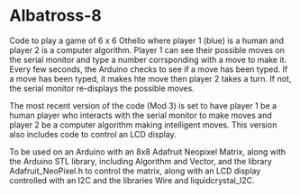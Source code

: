 # Albatross-8

Code to play a game of 6 x 6 Othello where player 1 (blue) is a human and player 2 is a computer algorithm. Player 1 can see their possible moves on the serial monitor and type a number corrsponding with a move to make it. Every few seconds, the Arduino checks to see if a move has been typed. If a move has been typed, it makes hte move then player 2 takes a turn. If not, the serial monitor re-displays the possible moves.

The most recent version of the code (Mod 3) is set to have player 1 be a human player who interacts with the serial monitor to make moves and player 2 be a computer algorithm making intelligent moves. This version also includes code to control an LCD display.

To be used on an Arduino with an 8x8 Adafruit Neopixel Matrix, along with the Arduino STL library, including Algorithm and Vector, and the library Adafruit_NeoPixel.h to control the matrix, along with an LCD display controlled with an I2C and the libraries Wire and liquidcrystal_I2C.
